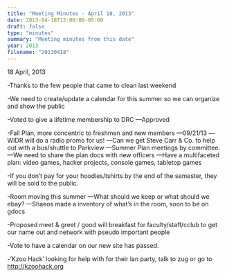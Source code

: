 ```yaml
---
title: "Meeting Minutes - April 18, 2013"
date: 2013-04-18T12:00:00-05:00
draft: false
type: "minutes"
summary: "Meeting minutes from this date"
year: 2013
filename: "20130418"
---
```


18 April, 2013

-Thanks to the few people that came to clean last weekend

-We need to create/update a calendar for this summer so we can organize and show the public

-Voted to give a lifetime membership to DRC
—Approved

-Fall Plan, more concentric to freshmen and new members
—09/21/13
—WIDR will do a radio promo for us!
—Can we get Steve Carr & Co. to help out with a bus/shuttle to Parkview
—Summer Plan meetings by committee.
—We need to share the plan docs with new officers
—Have a multifaceted plan: video games, hacker projects, console games, tabletop games

-If you don’t pay for your hoodies/tshirts by the end of the semester, they will be sold to the public.

-Room moving this summer
—What should we keep or what should we ebay?
—Shaeos made a inventory of what’s in the room, soon to be on gdocs

-Proposed meet & greet / good will breakfast for faculty/staff/cclub to get our name out and network with pseudo important people

-Vote to have a calendar on our new site has passed.

-’Kzoo Hack’ looking for help with for their lan party, talk to zug or go to http://kzoohack.org
